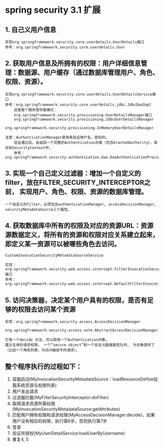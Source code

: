 # spring security 3.1 扩展

## 1. 自己义用户信息
	实现org.springframework.security.core.userdetails.UserDetails接口
	参考：org.springframework.security.core.userdetails.User

## 2. 获取用户信息及所拥有的权限：用户详细信息管理：数据源、用户缓存（通过数据库管理用户、角色、权限、资源）。
	实现org.springframework.security.core.userdetails.UserDetailsService接口
	参考：org.springframework.security.core.userdetails.jdbc.JdbcDaoImpl
		这里是个服务提供者模式：
		org.springframework.security.provisioning.UserDetailsManager接口
		org.springframework.security.provisioning.JdbcUserDetailsManager
		org.springframework.security.provisioning.InMemoryUserDetailsManager
		
	注意：AuthenticationManager是用来验证用户名、密码的。
		验证通过后，会返回一个完整的Authentication对象（包含GrantedAuthority），保存到SecurityContext中。
		参考：org.springframework.security.authentication.dao.DaoAuthenticationProvider
		
## 3. 实现一个自己定义过滤器：增加一个自定义的filter，放在FILTER_SECURITY_INTERCEPTOR之前， 实现用户、角色、权限、资源的数据库管理。
	一个自定义的filter，必须包含authenticationManager, accessDecisionManager, securityMetadataSource三个属性。
	
## 4. 获取数据库中所有的权限及对应的资源URL：资源源数据定义，将所有的资源和权限对应关系建立起来，即定义某一资源可以被哪些角色去访问。
	CustomInvocationSecurityMetadataSourceService
	
	实现：org.springframework.security.web.access.intercept.FilterInvocationSecurityMetadataSource接口
	参考：org.springframework.security.web.access.intercept.DefaultFilterInvocationSecurityMetadataSource
	
## 5. 访问决策器，决定某个用户具有的权限，是否有足够的权限去访问某个资源
	实现：org.springframework.security.access.AccessDecisionManager
	
	org.springframework.security.access.vote.AbstractAccessDecisionManager
	
	它有一个decide 方法，可以获得一个Authentication对象。
	展示主体的请求权限， 一个“secure object”和一个安全元数据属性队列， 为对象提供了（比如一个角色列表，为访问被授予的请求）。
	
## 整个程序执行的过程如下：

1. 容器启动(MyInvocationSecurityMetadataSource：loadResourceDefine加载系统资源与权限列表)
2. 用户发出请求
3. 过滤器拦截(MyFilterSecurityInterceptor:doFilter)
4. 取得请求资源所需权限(MyInvocationSecurityMetadataSource:getAttributes)
5. 匹配用户拥有权限和请求权限(MyAccessDecisionManager:decide)，如果用户没有相应的权限，执行第6步，否则执行第7步
6. 登录
7. 验证并授权(MyUserDetailService:loadUserByUsername)
8. 重复4, 5

	